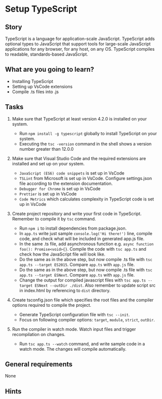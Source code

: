# Setup TypeScript

## Story

TypeScript is a language for application-scale JavaScript. TypeScript adds optional types to JavaScript that support tools for large-scale JavaScript applications for any browser, for any host, on any OS. TypeScript compiles to readable, standards-based JavaScript. 

## What are you going to learn?

- Installing TypeScript
- Setting up VsCode extensions
- Compile .ts files into .js

## Tasks

1. Make sure that TypeScript at least  version 4.2.0 is installed on your system.
    - Run `npm install -g typescript` globally to install TypeScript on your system.
    - Executing the `tsc -version` command in the shell shows a version number greater than 12.0.0

2. Make sure that Visual Studio Code and the required extensions are installed and set up on your system.
    - `JavaScript (ES6) code snippets` is set up in VsCode
    - `TSLint` from Microsoft is set up in VsCode. Configure settings.json file according to the extension documentation.
    - `Debugger for Chrome` is set up in VsCode
    - `Prettier` is set up in VsCode
    - `Code Metrics` which calculates complexity in TypeScript code is set up in VsCode

3. Create project repository and write your first code in TypeScript. Remember to compile it by `tsc` command.
    - Run `npm i` to install dependencies from package.json.
    - In `app.ts` write just sample `console.log('Hi there!')` line, compile code, and check what will be included in generated app.js file.
    - In the same .ts file, add asynchronous function e.g. `async function foo(): Promise<void>{}`. Compile the code with `tsc app.ts` and check how the JavaScript file will look like.
    - Do the same as in the above step, but now compile .ts file with `tsc app.ts --target ES2015`. Compare `app.ts` with `app.js` file.
    - Do the same as in the above step, but now compile .ts file with `tsc app.ts --target ESNext`. Compare `app.ts` with `app.js` file.
    - Change the output for compiled javascript files with `tsc app.ts --target ESNext --outDir ./dist`. Also remember to update script src in index.html by referencing to `dist` directory.

4. Create tsconfig.json file which specifies the root files and the compiler options required to compile the project.
    - Generate TypeScript configuration file with `tsc --init`.
    - Focus on following compiler options: `target`, `module`, `strict`, `outDir`.

5. Run the compiler in watch mode. Watch input files and trigger recompilation on changes.
    - Run `tsc app.ts --watch` command, and write sample code in a watch mode. The changes will compile automatically.

## General requirements

None

## Hints
